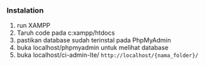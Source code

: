 ### Instalation

1. run XAMPP
2. Taruh code pada c:xampp/htdocs
3. pastikan database sudah terinstal pada PhpMyAdmin
4. buka localhost/phpmyadmin untuk melihat database
5. buka localhost/ci-admin-lte/ `http://localhost/{nama_folder}/`